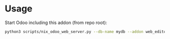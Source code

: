 # Usage

Start Odoo including this addon (from repo root):

```bash
python3 scripts/nix_odoo_web_server.py --db-name mydb --addon web_editor_media_dialog_dms
```
